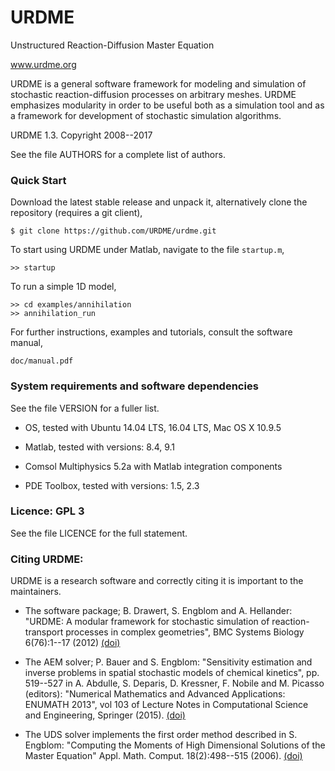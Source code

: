 # URDME

Unstructured Reaction-Diffusion Master Equation

www.urdme.org

URDME is a general software framework for modeling and simulation of
stochastic reaction-diffusion processes on arbitrary meshes. URDME
emphasizes modularity in order to be useful both as a simulation tool
and as a framework for development of stochastic simulation
algorithms.

URDME 1.3. Copyright 2008--2017

See the file AUTHORS for a complete list of authors. 

### Quick Start

Download the latest stable release and unpack it, alternatively clone
the repository (requires a git client),
```
$ git clone https://github.com/URDME/urdme.git
```

To start using URDME under Matlab, navigate to the file `startup.m`,
```
>> startup
```

To run a simple 1D model,
```
>> cd examples/annihilation
>> annihilation_run
```

For further instructions, examples and tutorials, consult the software
manual,
```
doc/manual.pdf 
```

### System requirements and software dependencies

See the file VERSION for a fuller list.

- OS, tested with Ubuntu 14.04 LTS, 16.04 LTS, Mac OS X 10.9.5

- Matlab, tested with versions: 8.4, 9.1

- Comsol Multiphysics 5.2a with Matlab integration components

- PDE Toolbox, tested with versions: 1.5, 2.3

### Licence: GPL 3

See the file LICENCE for the full statement.

### Citing URDME:

URDME is a research software and correctly citing it is important to
the maintainers.

* The software package; B. Drawert, S. Engblom and A. Hellander:
"URDME: A modular framework for stochastic simulation of
reaction-transport processes in complex geometries", BMC Systems
Biology 6(76):1--17 (2012)
[(doi)](http://dx.doi.org/10.1186/1752-0509-6-76)

* The AEM solver; P. Bauer and S. Engblom: "Sensitivity estimation and
inverse problems in spatial stochastic models of chemical kinetics",
pp. 519--527 in A. Abdulle, S. Deparis, D. Kressner, F. Nobile and
M. Picasso (editors): "Numerical Mathematics and Advanced
Applications: ENUMATH 2013", vol 103 of Lecture Notes in Computational
Science and Engineering, Springer (2015).
[(doi)](http://dx.doi.org/10.1007/978-3-319-10705-9_51)

* The UDS solver implements the first order method described in
S. Engblom: "Computing the Moments of High Dimensional Solutions of
the Master Equation" Appl. Math. Comput. 18(2):498--515 (2006).
[(doi)](http://dx.doi.org/10.1016/j.amc.2005.12.032)
